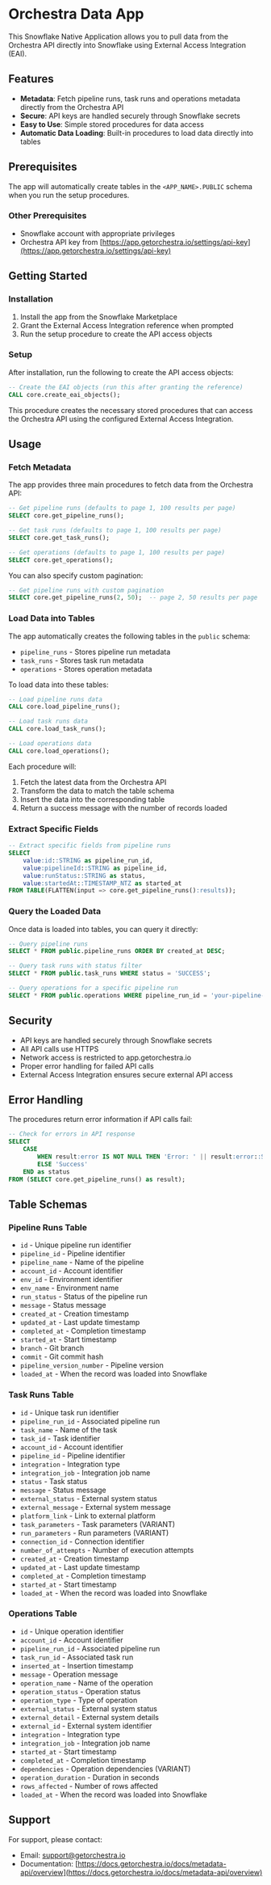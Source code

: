 # Orchestra Data App

This Snowflake Native Application allows you to pull data from the Orchestra API directly into Snowflake using External Access Integration (EAI).

## Features

- **Metadata**: Fetch pipeline runs, task runs and operations metadata directly from the Orchestra API
- **Secure**: API keys are handled securely through Snowflake secrets
- **Easy to Use**: Simple stored procedures for data access
- **Automatic Data Loading**: Built-in procedures to load data directly into tables

## Prerequisites

The app will automatically create tables in the `<APP_NAME>.PUBLIC` schema when you run the setup procedures.

### Other Prerequisites

- Snowflake account with appropriate privileges
- Orchestra API key from [https://app.getorchestra.io/settings/api-key](https://app.getorchestra.io/settings/api-key)

## Getting Started

### Installation

1. Install the app from the Snowflake Marketplace
2. Grant the External Access Integration reference when prompted
3. Run the setup procedure to create the API access objects

### Setup

After installation, run the following to create the API access objects:

```sql
-- Create the EAI objects (run this after granting the reference)
CALL core.create_eai_objects();
```

This procedure creates the necessary stored procedures that can access the Orchestra API using the configured External Access Integration.

## Usage

### Fetch Metadata

The app provides three main procedures to fetch data from the Orchestra API:

```sql
-- Get pipeline runs (defaults to page 1, 100 results per page)
SELECT core.get_pipeline_runs();

-- Get task runs (defaults to page 1, 100 results per page)
SELECT core.get_task_runs();

-- Get operations (defaults to page 1, 100 results per page)
SELECT core.get_operations();
```

You can also specify custom pagination:

```sql
-- Get pipeline runs with custom pagination
SELECT core.get_pipeline_runs(2, 50);  -- page 2, 50 results per page
```

### Load Data into Tables

The app automatically creates the following tables in the `public` schema:

- `pipeline_runs` - Stores pipeline run metadata
- `task_runs` - Stores task run metadata
- `operations` - Stores operation metadata

To load data into these tables:

```sql
-- Load pipeline runs data
CALL core.load_pipeline_runs();

-- Load task runs data
CALL core.load_task_runs();

-- Load operations data
CALL core.load_operations();
```

Each procedure will:

1. Fetch the latest data from the Orchestra API
2. Transform the data to match the table schema
3. Insert the data into the corresponding table
4. Return a success message with the number of records loaded

### Extract Specific Fields

```sql
-- Extract specific fields from pipeline runs
SELECT
    value:id::STRING as pipeline_run_id,
    value:pipelineId::STRING as pipeline_id,
    value:runStatus::STRING as status,
    value:startedAt::TIMESTAMP_NTZ as started_at
FROM TABLE(FLATTEN(input => core.get_pipeline_runs():results));
```

### Query the Loaded Data

Once data is loaded into tables, you can query it directly:

```sql
-- Query pipeline runs
SELECT * FROM public.pipeline_runs ORDER BY created_at DESC;

-- Query task runs with status filter
SELECT * FROM public.task_runs WHERE status = 'SUCCESS';

-- Query operations for a specific pipeline run
SELECT * FROM public.operations WHERE pipeline_run_id = 'your-pipeline-run-id';
```

## Security

- API keys are handled securely through Snowflake secrets
- All API calls use HTTPS
- Network access is restricted to app.getorchestra.io
- Proper error handling for failed API calls
- External Access Integration ensures secure external API access

## Error Handling

The procedures return error information if API calls fail:

```sql
-- Check for errors in API response
SELECT
    CASE
        WHEN result:error IS NOT NULL THEN 'Error: ' || result:error::STRING
        ELSE 'Success'
    END as status
FROM (SELECT core.get_pipeline_runs() as result);
```

## Table Schemas

### Pipeline Runs Table

- `id` - Unique pipeline run identifier
- `pipeline_id` - Pipeline identifier
- `pipeline_name` - Name of the pipeline
- `account_id` - Account identifier
- `env_id` - Environment identifier
- `env_name` - Environment name
- `run_status` - Status of the pipeline run
- `message` - Status message
- `created_at` - Creation timestamp
- `updated_at` - Last update timestamp
- `completed_at` - Completion timestamp
- `started_at` - Start timestamp
- `branch` - Git branch
- `commit` - Git commit hash
- `pipeline_version_number` - Pipeline version
- `loaded_at` - When the record was loaded into Snowflake

### Task Runs Table

- `id` - Unique task run identifier
- `pipeline_run_id` - Associated pipeline run
- `task_name` - Name of the task
- `task_id` - Task identifier
- `account_id` - Account identifier
- `pipeline_id` - Pipeline identifier
- `integration` - Integration type
- `integration_job` - Integration job name
- `status` - Task status
- `message` - Status message
- `external_status` - External system status
- `external_message` - External system message
- `platform_link` - Link to external platform
- `task_parameters` - Task parameters (VARIANT)
- `run_parameters` - Run parameters (VARIANT)
- `connection_id` - Connection identifier
- `number_of_attempts` - Number of execution attempts
- `created_at` - Creation timestamp
- `updated_at` - Last update timestamp
- `completed_at` - Completion timestamp
- `started_at` - Start timestamp
- `loaded_at` - When the record was loaded into Snowflake

### Operations Table

- `id` - Unique operation identifier
- `account_id` - Account identifier
- `pipeline_run_id` - Associated pipeline run
- `task_run_id` - Associated task run
- `inserted_at` - Insertion timestamp
- `message` - Operation message
- `operation_name` - Name of the operation
- `operation_status` - Operation status
- `operation_type` - Type of operation
- `external_status` - External system status
- `external_detail` - External system details
- `external_id` - External system identifier
- `integration` - Integration type
- `integration_job` - Integration job name
- `started_at` - Start timestamp
- `completed_at` - Completion timestamp
- `dependencies` - Operation dependencies (VARIANT)
- `operation_duration` - Duration in seconds
- `rows_affected` - Number of rows affected
- `loaded_at` - When the record was loaded into Snowflake

## Support

For support, please contact:

- Email: [support@getorchestra.io](mailto:support@getorchestra.io)
- Documentation: [https://docs.getorchestra.io/docs/metadata-api/overview](https://docs.getorchestra.io/docs/metadata-api/overview)
